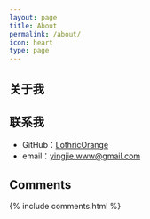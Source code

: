 ```yaml
---
layout: page
title: About
permalink: /about/
icon: heart
type: page
---
```





## 关于我

<!-- <iframe src="xxx" style="border: 0;height: 142px;width: 200px;overflow: hidden;" frameBorder="0"></iframe> -->



## 联系我

* GitHub：[LothricOrange](https://github.com/LothricOrange)
* email：yingjie.www@gmail.com

## Comments

{% include comments.html %}
